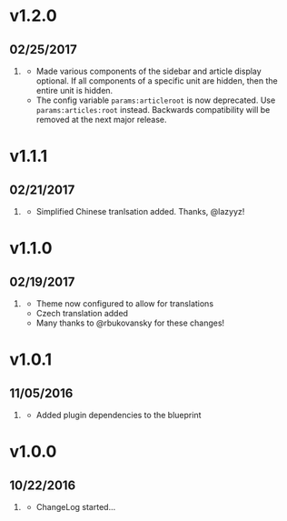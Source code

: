 # v1.2.0
##  02/25/2017

1. [](#new)
    * Made various components of the sidebar and article display optional. If all components of a specific unit are hidden, then the entire unit is hidden.
    * The config variable `params:articleroot` is now deprecated. Use `params:articles:root` instead. Backwards compatibility will be removed at the next major release.

# v1.1.1
##  02/21/2017

1. [](#new)
    * Simplified Chinese tranlsation added. Thanks, @lazyyz!

# v1.1.0
##  02/19/2017

1. [](#new)
    * Theme now configured to allow for translations
    * Czech translation added
    * Many thanks to @rbukovansky for these changes!

# v1.0.1
##  11/05/2016

1. [](#bugfix)
    * Added plugin dependencies to the blueprint

# v1.0.0
##  10/22/2016

1. [](#new)
    * ChangeLog started...
